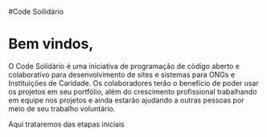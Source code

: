 #Code Soilidário

<h1>Bem vindos,</h1>
O Code Solidário é uma iniciativa de programação de código aberto e colaborativo para desenvolvimento de sites e sistemas para ONGs e Instituições de Caridade. Os colaboradores terão o benefício de poder usar os projetos em seu portfólio, além do crescimento profissional trabalhando em equipe nos projetos e ainda estarão ajudando a outras pessoas por meio de seu trabalho voluntário.

Aqui trataremos das etapas iniciais 
